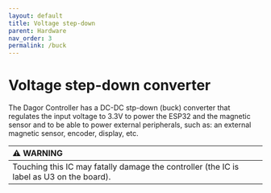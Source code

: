 ```yaml
---
layout: default
title: Voltage step-down
parent: Hardware
nav_order: 3
permalink: /buck
---
```


# Voltage step-down converter

The Dagor Controller has a DC-DC stp-down (buck) converter that regulates the input voltage to 3.3V to power the ESP32 and the magnetic sensor and to be able to power external peripherals, such as: an external magnetic sensor, encoder, display, etc.

| :warning: WARNING          |
|:---------------------------|
| Touching this IC may fatally damage the controller (the IC is label as U3 on the board).   |
